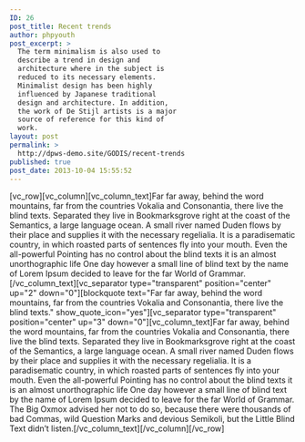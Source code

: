 ```yaml
---
ID: 26
post_title: Recent trends
author: phpyouth
post_excerpt: >
  The term minimalism is also used to
  describe a trend in design and
  architecture where in the subject is
  reduced to its necessary elements.
  Minimalist design has been highly
  influenced by Japanese traditional
  design and architecture. In addition,
  the work of De Stijl artists is a major
  source of reference for this kind of
  work.
layout: post
permalink: >
  http://dpws-demo.site/GODIS/recent-trends
published: true
post_date: 2013-10-04 15:55:52
---
```

[vc_row][vc_column][vc_column_text]Far far away, behind the word mountains, far from the countries Vokalia and Consonantia, there live the blind texts. Separated they live in Bookmarksgrove right at the coast of the Semantics, a large language ocean. A small river named Duden flows by their place and supplies it with the necessary regelialia. It is a paradisematic country, in which roasted parts of sentences fly into your mouth. Even the all-powerful Pointing has no control about the blind texts it is an almost unorthographic life One day however a small line of blind text by the name of Lorem Ipsum decided to leave for the far World of Grammar.[/vc_column_text][vc_separator type="transparent" position="center" up="2" down="0"][blockquote text="Far far away, behind the word mountains, far from the countries Vokalia and Consonantia, there live the blind texts." show_quote_icon="yes"][vc_separator type="transparent" position="center" up="3" down="0"][vc_column_text]Far far away, behind the word mountains, far from the countries Vokalia and Consonantia, there live the blind texts. Separated they live in Bookmarksgrove right at the coast of the Semantics, a large language ocean. A small river named Duden flows by their place and supplies it with the necessary regelialia. It is a paradisematic country, in which roasted parts of sentences fly into your mouth. Even the all-powerful Pointing has no control about the blind texts it is an almost unorthographic life One day however a small line of blind text by the name of Lorem Ipsum decided to leave for the far World of Grammar. The Big Oxmox advised her not to do so, because there were thousands of bad Commas, wild Question Marks and devious Semikoli, but the Little Blind Text didn’t listen.[/vc_column_text][/vc_column][/vc_row]